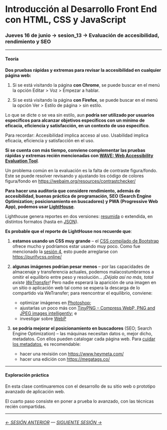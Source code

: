 # Introducción al Desarrollo Front End con HTML, CSS y JavaScript

### Jueves 16 de junio → sesion_13 → Evaluación de accesibilidad, rendimiento y SEO

- - - - - - -

#### Teoría

**Dos pruebas rápidas y extremas para revisar la accesibilidad en cualquier página web:**

1. Si se está visitando la página **con Chrome**, se puede buscar en el menú la opción Editar > Voz > Empezar a hablar.

2. Si se está visitando la página **con Firefox**, se puede buscar en el menú la opción Ver > Estilo de página > sin estilo.

Lo que se dicte o se vea sin estilo, aun **podría ser utilizado por usuarios específicos para alcanzar objetivos específicos con un mínimo de eficacia, eficiencia y satisfacción, en un contexto de uso específico**.

Para recordar: Accesibilidad implica acceso al uso. Usabilidad implica eficacia, eficiencia y satisfacción en el uso.

**Si se cuenta con más tiempo, conviene complementar las pruebas rápidas y extremas recién mencionadas con [WAVE: Web Accessibility Evaluation Tool](https://wave.webaim.org/)**.

Un problema común en la evaluación es la falta de contraste figura/fondo. Este se puede resolver revisando y ajustando los código de colores figura/fondo en https://webaim.org/resources/contrastchecker/

**Para hacer una auditoría que considere rendimiento, además de accesibilidad, buenas práctica de programación, SEO (Search Engine Optimization; posicionamiento en buscadores) y PWA (Progressive Web App), podemos usar [LightHouse](https://developers.google.com/web/tools/lighthouse?hl=es)**.

Lighthouse genera reportes en dos versiones: [resumida](https://github.com/profesorfaco/infografia/tree/main/clase-5/reportes) o extendida, en distintos formatos (hasta en [JSON](https://www.json.org/json-es.html)).

**Es probable que el reporte de LightHouse nos recuerde que**:

1. **estamos usando un CSS muy grande** – el [CSS compilado de Bootstrap](https://cdn.jsdelivr.net/npm/bootstrap@5.1.3/dist/css/bootstrap.css) ofrece mucho y podríamos estar usando muy poco. Como fue mencionado la [sesión 4](https://github.com/profesorfaco/front-end/tree/main/sesion_04), esto puede arreglarse con https://purifycss.online/

2. **algunas imágenes podrían pesar menos** – por las capacidades de almacenaje y transferencia actuales, podemos malacostumbrarnos a omitir el equilibrio entre peso y resolución… *¡Déjala así no más, total existe [WeTransfer](https://wetransfer.com/)!* Pero nadie esperará la aparición de una imagen en un sitio o aplicación web tal como se espera la descarga de lo compartido vía WeTransfer; para reencontrar el equilibrio, conviene: 
   
    - optimizar imágenes en [Photoshop](https://helpx.adobe.com/es/photoshop-elements/using/optimizing-images.html);
    - ajustarlas un poco más con [TinyPNG – Compress WebP, PNG and JPEG images intelligently](https://tinypng.com/); e 
    - investigar sobre [WebP](https://developers.google.com/speed/webp)

3. **se podría mejorar el posicionamiento en buscadores** (SEO; Search Engine Optimization) – las máquinas necesitan datos o, mejor dicho, metadatos. Con ellos pueden catalogar cada página web. Para [cuidar los metadatos](https://developers.google.com/search/docs/advanced/crawling/special-tags?hl=es), es recomendable:

    - hacer una revisión con https://www.heymeta.com/
    - hacer una edición con https://megatags.co/

- - - - - - -

#### Exploración práctica

En esta clase continuaremos con el desarrollo de su sitio web o prototipo avanzado de aplicación web.

El cuarto paso consiste en poner a prueba lo avanzado, con las técnicas recién compartidas.

- - - - - - - 

###### [← SESIÓN ANTERIOR](https://github.com/profesorfaco/front-end/tree/main/sesion_12) — [SIGUIENTE SESIÓN →](https://github.com/profesorfaco/front-end/tree/main/sesion_15)
